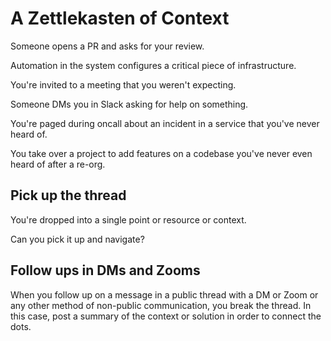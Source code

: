 # A Zettlekasten of Context

Someone opens a PR and asks for your review.

Automation in the system configures a critical piece of infrastructure.

You're invited to a meeting that you weren't expecting.

Someone DMs you in Slack asking for help on something.

You're paged during oncall about an incident in a service that you've never
heard of.

You take over a project to add features on a codebase you've never even heard of
after a re-org.

## Pick up the thread

You're dropped into a single point or resource or context.

Can you pick it up and navigate?

## Follow ups in DMs and Zooms

When you follow up on a message in a public thread with a DM or Zoom or any
other method of non-public communication, you break the thread. In this case,
post a summary of the context or solution in order to connect the dots.
